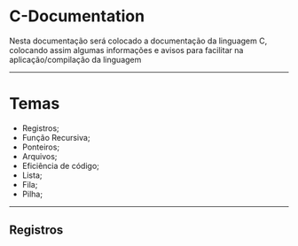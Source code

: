 # C-Documentation
Nesta documentação será colocado a documentação da linguagem C, colocando assim algumas informações e avisos para facilitar na aplicação/compilação da linguagem

-------------------------------------------------------------------------------------------
# Temas
- Registros;
- Função Recursiva;
- Ponteiros;
- Arquivos;
- Eficiência de código;
- Lista;
- Fila;
- Pilha;

------------------------------------------------------------------------------------------

## Registros
